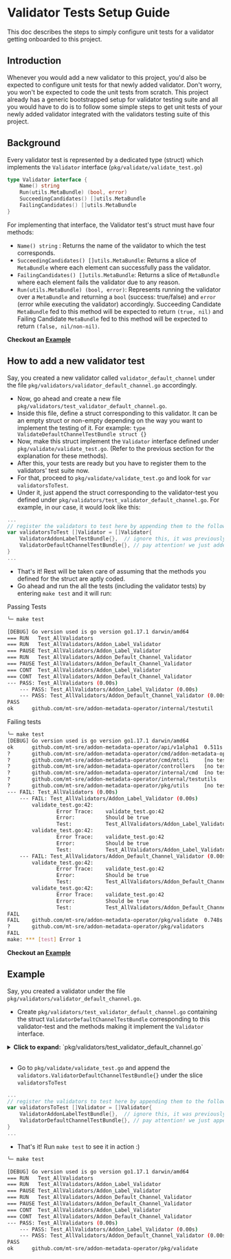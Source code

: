 # Validator Tests Setup Guide

This doc describes the steps to simply configure unit tests for a validator getting onboarded to this project.

## Introduction

Whenever you would add a new validator to this project, you'd also be expected to configure unit tests for that newly added validator. Don't worry, you won't be expected to code the unit tests from scratch. This project already has a generic bootstrapped setup for validator testing suite and all you would have to do is to follow some simple steps to get unit tests of your newly added validator integrated with the validators testing suite of this project.

## Background

Every validator test is represented by a dedicated type (struct) which implements the `Validator` interface (`pkg/validate/validate_test.go`)

```go
type Validator interface {
	Name() string
	Run(utils.MetaBundle) (bool, error)
	SucceedingCandidates() []utils.MetaBundle
	FailingCandidates() []utils.MetaBundle
}
```

For implementing that interface, the Validator test's struct must have four methods:
- `Name() string` : Returns the name of the validator to which the test corresponds.
- `SucceedingCandidates() []utils.MetaBundle`: Returns a slice of `MetaBundle` where each element can successfully pass the validator.
- `FailingCandidates() []utils.MetaBundle`: Returns a slice of `MetaBundle` where each element fails the validator due to any reason.
- `Run(utils.MetaBundle) (bool, error)`:  Represents running the validator over a `MetaBundle` and returning a `bool` (success: true/false) and `error` (error while executing the validator) accordingly. Succeeding Candidate `MetaBundle` fed to this method will be expected to return `(true, nil)` and Failing Candidate `MetaBundle` fed to this method will be expected to return `(false, nil/non-nil)`.

**Checkout an [Example](#example)**


## How to add a new validator test

Say, you created a new validator called `validator_default_channel` under the file `pkg/validators/validator_default_channel.go` accordingly.

* Now, go ahead and create a new file `pkg/validators/test_validator_default_channel.go`.
* Inside this file, define a struct corresponding to this validator. It can be an empty struct or non-empty depending on the way you want to implement the testing of it. For example: `type ValidateDefaultChannelTestBundle struct {}`
* Now, make this struct implement the `Validator` interface defined under `pkg/validate/validate_test.go`. (Refer to the previous section for the explanation for these methods).
* After this, your tests are ready but you have to register them to the validators' test suite now.
* For that, proceed to `pkg/validate/validate_test.go` and look for `var validatorsToTest`.
* Under it, just append the struct corresponding to the validator-test you defined under `pkg/validators/test_validator_default_channel.go`. For example, in our case, it would look like this:
```go
...
// register the validators to test here by appending them to the following slice
var validatorsToTest []Validator = []Validator{
    ValidatorAddonLabelTestBundle{},  // ignore this, it was previously present
    ValidatorDefaultChannelTestBundle{}, // pay attention! we just added this
}
...
```
* That's it! Rest will be taken care of assuming that the methods you defined for the struct are aptly coded.
* Go ahead and run the all the tests (including the validator tests) by entering `make test` and it will run:

Passing Tests
```sh
╰─ make test

[DEBUG] Go version used is go version go1.17.1 darwin/amd64
=== RUN   Test_AllValidators
=== RUN   Test_AllValidators/Addon_Label_Validator
=== PAUSE Test_AllValidators/Addon_Label_Validator
=== RUN   Test_AllValidators/Addon_Default_Channel_Validator
=== PAUSE Test_AllValidators/Addon_Default_Channel_Validator
=== CONT  Test_AllValidators/Addon_Label_Validator
=== CONT  Test_AllValidators/Addon_Default_Channel_Validator
--- PASS: Test_AllValidators (0.00s)
    --- PASS: Test_AllValidators/Addon_Label_Validator (0.00s)
    --- PASS: Test_AllValidators/Addon_Default_Channel_Validator (0.00s)
PASS
ok      github.com/mt-sre/addon-metadata-operator/internal/testutil     0.641s
```
Failing tests
```sh
╰─ make test
[DEBUG] Go version used is go version go1.17.1 darwin/amd64
ok      github.com/mt-sre/addon-metadata-operator/api/v1alpha1  0.511s
?       github.com/mt-sre/addon-metadata-operator/cmd/addon-metadata-operator   [no test files]
?       github.com/mt-sre/addon-metadata-operator/cmd/mtcli     [no test files]
?       github.com/mt-sre/addon-metadata-operator/controllers   [no test files]
?       github.com/mt-sre/addon-metadata-operator/internal/cmd  [no test files]
?       github.com/mt-sre/addon-metadata-operator/internal/testutils    [no test files]
?       github.com/mt-sre/addon-metadata-operator/pkg/utils     [no test files]
--- FAIL: Test_AllValidators (0.00s)
    --- FAIL: Test_AllValidators/Addon_Label_Validator (0.00s)
        validate_test.go:42:
                Error Trace:    validate_test.go:42
                Error:          Should be true
                Test:           Test_AllValidators/Addon_Label_Validator
        validate_test.go:42:
                Error Trace:    validate_test.go:42
                Error:          Should be true
                Test:           Test_AllValidators/Addon_Label_Validator
    --- FAIL: Test_AllValidators/Addon_Default_Channel_Validator (0.00s)
        validate_test.go:42:
                Error Trace:    validate_test.go:42
                Error:          Should be true
                Test:           Test_AllValidators/Addon_Default_Channel_Validator
        validate_test.go:42:
                Error Trace:    validate_test.go:42
                Error:          Should be true
                Test:           Test_AllValidators/Addon_Default_Channel_Validator
FAIL
FAIL    github.com/mt-sre/addon-metadata-operator/pkg/validate  0.748s
?       github.com/mt-sre/addon-metadata-operator/pkg/validators        [no test files]
FAIL
make: *** [test] Error 1
```

**Checkout an [Example](#example)**

## Example

Say, you created a validator under the file `pkg/validators/validator_default_channel.go`.

* Create `pkg/validators/test_validator_default_channel.go` containing the struct `ValidatorDefaultChannelTestBundle` corresponding to this validator-test and the methods making it implement the `Validator` interface.

<details>
  <summary><b>Click to expand:</b> `pkg/validators/test_validator_default_channel.go`</summary>

  ```go
	package validators

	import (
		"github.com/mt-sre/addon-metadata-operator/api/v1alpha1"
		"github.com/mt-sre/addon-metadata-operator/pkg/utils"
	)

	type ValidatorDefaultChannelTestBundle struct{}

	func (val ValidatorDefaultChannelTestBundle) Name() string {
		return "Addon Default Channel Validator"
	}

	func (val ValidatorDefaultChannelTestBundle) Run(mb utils.MetaBundle) (bool, error) {
		return ValidateDefaultChannel(&mb)
	}

	func (val ValidatorDefaultChannelTestBundle) SucceedingCandidates() []utils.MetaBundle {
		return []utils.MetaBundle{
			{
				AddonMeta: &v1alpha1.AddonMetadataSpec{
					ID:             "random-operator",
					DefaultChannel: "alpha",
					Channels: []v1alpha1.Channel{
						{
							Name: "alpha",
						},
						{
							Name: "sigma",
						},
					},
				},
			},
			{
				AddonMeta: &v1alpha1.AddonMetadataSpec{
					ID:             "random-operator",
					DefaultChannel: "beta",
					Channels: []v1alpha1.Channel{
						{
							Name: "alpha",
						},
						{
							Name: "beta",
						},
					},
				},
			},
		}
	}

	func (val ValidatorDefaultChannelTestBundle) FailingCandidates() []utils.MetaBundle {
		return []utils.MetaBundle{
			{
				AddonMeta: &v1alpha1.AddonMetadataSpec{
					ID:             "random-operator",
					DefaultChannel: "alpha",
					Channels: []v1alpha1.Channel{
						{
							Name: "beta",
						},
						{
							Name: "sigma",
						},
					},
				},
			},
			{
				AddonMeta: &v1alpha1.AddonMetadataSpec{
					ID:             "random-operator",
					DefaultChannel: "beta",
					Channels: []v1alpha1.Channel{
						{
							Name: "alpha",
						},
					},
				},
			},
		}
	}
  ```
</details></br>

* Go to `pkg/validate/validate_test.go` and append the `validators.ValidatorDefaultChannelTestBundle{}` under the slice `validatorsToTest`

```go
...
// register the validators to test here by appending them to the following slice
var validatorsToTest []Validator = []Validator{
    ValidatorAddonLabelTestBundle{},  // ignore this, it was previously present
    ValidatorDefaultChannelTestBundle{}, // pay attention! we just appended this
}
...
```

* That's it! Run `make test` to see it in action :)

```sh
╰─ make test

[DEBUG] Go version used is go version go1.17.1 darwin/amd64
=== RUN   Test_AllValidators
=== RUN   Test_AllValidators/Addon_Label_Validator
=== PAUSE Test_AllValidators/Addon_Label_Validator
=== RUN   Test_AllValidators/Addon_Default_Channel_Validator
=== PAUSE Test_AllValidators/Addon_Default_Channel_Validator
=== CONT  Test_AllValidators/Addon_Label_Validator
=== CONT  Test_AllValidators/Addon_Default_Channel_Validator
--- PASS: Test_AllValidators (0.00s)
    --- PASS: Test_AllValidators/Addon_Label_Validator (0.00s)
    --- PASS: Test_AllValidators/Addon_Default_Channel_Validator (0.00s)
PASS
ok      github.com/mt-sre/addon-metadata-operator/pkg/validate
```
